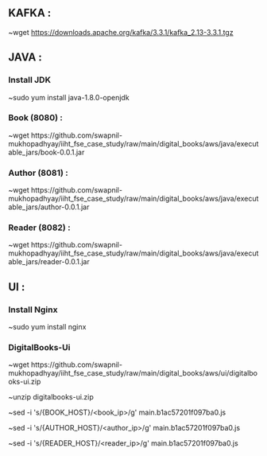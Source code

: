 <h2>KAFKA :</h2>

~wget https://downloads.apache.org/kafka/3.3.1/kafka_2.13-3.3.1.tgz

<h2>JAVA :</h2>

<h3>Install JDK</h3>
~sudo yum install java-1.8.0-openjdk

<h3>Book (8080) :</h3>
~wget https://github.com/swapnil-mukhopadhyay/iiht_fse_case_study/raw/main/digital_books/aws/java/executable_jars/book-0.0.1.jar

<h3>Author (8081) :</h3>
~wget https://github.com/swapnil-mukhopadhyay/iiht_fse_case_study/raw/main/digital_books/aws/java/executable_jars/author-0.0.1.jar

<h3>Reader (8082) :</h3>
~wget https://github.com/swapnil-mukhopadhyay/iiht_fse_case_study/raw/main/digital_books/aws/java/executable_jars/reader-0.0.1.jar

<h2>UI :</h2>

<h3>Install Nginx</h3>
~sudo yum install nginx

<h3>DigitalBooks-Ui</h3>
~wget https://github.com/swapnil-mukhopadhyay/iiht_fse_case_study/raw/main/digital_books/aws/ui/digitalbooks-ui.zip

~unzip digitalbooks-ui.zip

~sed -i 's/{BOOK_HOST}/<book_ip>/g' main.b1ac57201f097ba0.js

~sed -i 's/{AUTHOR_HOST}/<author_ip>/g' main.b1ac57201f097ba0.js

~sed -i 's/{READER_HOST}/<reader_ip>/g' main.b1ac57201f097ba0.js

